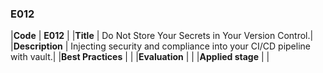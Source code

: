 ### E012

|**Code**           | **E012** |
|**Title**          | Do Not Store Your Secrets in Your Version Control.|
|**Description**    | Injecting security and compliance into your CI/CD pipeline with vault.|
|**Best Practices** | |
|**Evaluation**     | |
|**Applied stage**  | |
